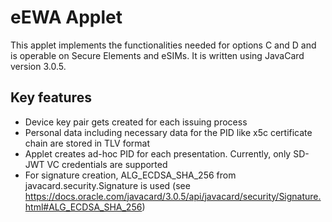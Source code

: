 # eEWA Applet 

This applet implements the functionalities needed for options C and D and is operable on Secure Elements and eSIMs.
It is written using JavaCard version 3.0.5.

## Key features

- Device key pair gets created for each issuing process
- Personal data including necessary data for the PID like x5c certificate chain are stored in TLV format
- Applet creates ad-hoc PID for each presentation. Currently, only SD-JWT VC credentials are supported
- For signature creation, ALG_ECDSA_SHA_256 from javacard.security.Signature is used (see https://docs.oracle.com/javacard/3.0.5/api/javacard/security/Signature.html#ALG_ECDSA_SHA_256)
